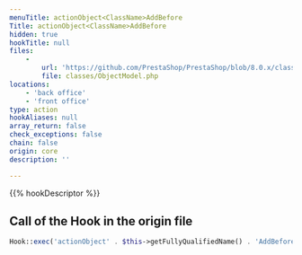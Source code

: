 ```yaml
---
menuTitle: actionObject<ClassName>AddBefore
Title: actionObject<ClassName>AddBefore
hidden: true
hookTitle: null
files:
    -
        url: 'https://github.com/PrestaShop/PrestaShop/blob/8.0.x/classes/ObjectModel.php'
        file: classes/ObjectModel.php
locations:
    - 'back office'
    - 'front office'
type: action
hookAliases: null
array_return: false
check_exceptions: false
chain: false
origin: core
description: ''

---
```


{{% hookDescriptor %}}

## Call of the Hook in the origin file

```php
Hook::exec('actionObject' . $this->getFullyQualifiedName() . 'AddBefore', ['object' => $this]);
```
